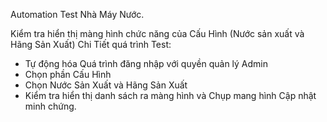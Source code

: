 Automation Test Nhà Máy Nước.

Kiểm tra hiển thị màng hình chức năng của Cấu Hình (Nước sản xuất và Hãng Sản Xuất)
Chi Tiết quá trình Test:
- Tự động hóa Quá trình đăng nhập với quyền quản lý Admin
- Chọn phần Cấu Hình
- Chọn Nước Sản Xuất và Hãng Sản Xuất
- Kiểm tra hiển thị danh sách ra màng hình và Chụp mang hình Cập nhật minh chứng.
  
